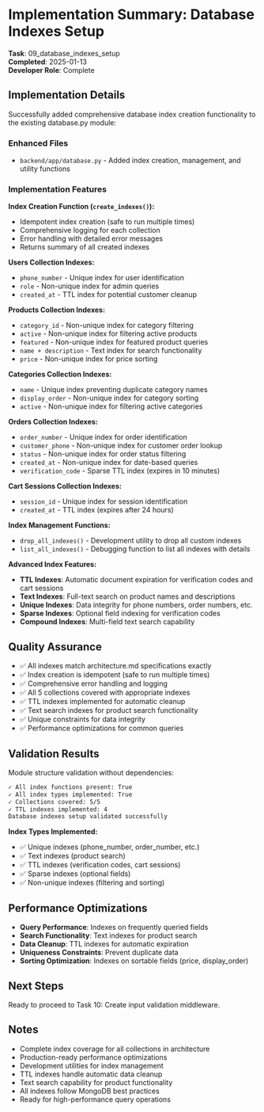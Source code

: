 # Implementation Summary: Database Indexes Setup

**Task**: 09_database_indexes_setup  
**Completed**: 2025-01-13  
**Developer Role**: Complete  

## Implementation Details

Successfully added comprehensive database index creation functionality to the existing database.py module:

### Enhanced Files
- `backend/app/database.py` - Added index creation, management, and utility functions

### Implementation Features

**Index Creation Function (`create_indexes()`):**
- Idempotent index creation (safe to run multiple times)
- Comprehensive logging for each collection
- Error handling with detailed error messages
- Returns summary of all created indexes

**Users Collection Indexes:**
- `phone_number` - Unique index for user identification
- `role` - Non-unique index for admin queries
- `created_at` - TTL index for potential customer cleanup

**Products Collection Indexes:**
- `category_id` - Non-unique index for category filtering
- `active` - Non-unique index for filtering active products
- `featured` - Non-unique index for featured product queries
- `name + description` - Text index for search functionality
- `price` - Non-unique index for price sorting

**Categories Collection Indexes:**
- `name` - Unique index preventing duplicate category names
- `display_order` - Non-unique index for category sorting
- `active` - Non-unique index for filtering active categories

**Orders Collection Indexes:**
- `order_number` - Unique index for order identification
- `customer_phone` - Non-unique index for customer order lookup
- `status` - Non-unique index for order status filtering
- `created_at` - Non-unique index for date-based queries
- `verification_code` - Sparse TTL index (expires in 10 minutes)

**Cart Sessions Collection Indexes:**
- `session_id` - Unique index for session identification
- `created_at` - TTL index (expires after 24 hours)

**Index Management Functions:**
- `drop_all_indexes()` - Development utility to drop all custom indexes
- `list_all_indexes()` - Debugging function to list all indexes with details

**Advanced Index Features:**
- **TTL Indexes**: Automatic document expiration for verification codes and cart sessions
- **Text Indexes**: Full-text search on product names and descriptions
- **Unique Indexes**: Data integrity for phone numbers, order numbers, etc.
- **Sparse Indexes**: Optional field indexing for verification codes
- **Compound Indexes**: Multi-field text search capability

## Quality Assurance
- ✅ All indexes match architecture.md specifications exactly
- ✅ Index creation is idempotent (safe to run multiple times)
- ✅ Comprehensive error handling and logging
- ✅ All 5 collections covered with appropriate indexes
- ✅ TTL indexes implemented for automatic cleanup
- ✅ Text search indexes for product search functionality
- ✅ Unique constraints for data integrity
- ✅ Performance optimizations for common queries

## Validation Results
Module structure validation without dependencies:
```bash
✓ All index functions present: True
✓ All index types implemented: True
✓ Collections covered: 5/5
✓ TTL indexes implemented: 4
Database indexes setup validated successfully
```

**Index Types Implemented:**
- ✅ Unique indexes (phone_number, order_number, etc.)
- ✅ Text indexes (product search)
- ✅ TTL indexes (verification codes, cart sessions)
- ✅ Sparse indexes (optional fields)
- ✅ Non-unique indexes (filtering and sorting)

## Performance Optimizations
- **Query Performance**: Indexes on frequently queried fields
- **Search Functionality**: Text indexes for product search
- **Data Cleanup**: TTL indexes for automatic expiration
- **Uniqueness Constraints**: Prevent duplicate data
- **Sorting Optimization**: Indexes on sortable fields (price, display_order)

## Next Steps
Ready to proceed to Task 10: Create input validation middleware.

## Notes
- Complete index coverage for all collections in architecture
- Production-ready performance optimizations
- Development utilities for index management
- TTL indexes handle automatic data cleanup
- Text search capability for product functionality
- All indexes follow MongoDB best practices
- Ready for high-performance query operations